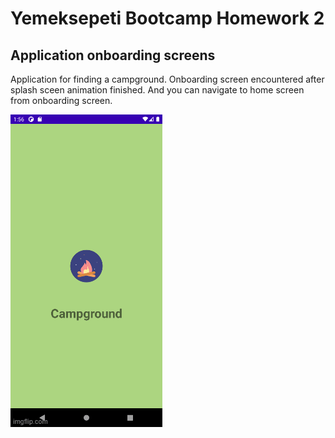 # Yemeksepeti Bootcamp Homework 2
## Application onboarding screens

Application for finding a campground. Onboarding screen encountered after splash sceen animation finished. And you can navigate to home screen from onboarding screen.

![App flow](https://github.com/Yemeksepeti-Mobil-Android-Bootcamp/android-viewpager-kngrck/blob/master/appflow.gif?raw=true)
